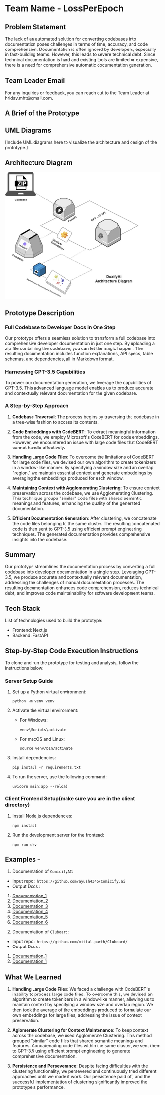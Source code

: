 # Team Name - LossPerEpoch

## Problem Statement
The lack of an automated solution for converting codebases into documentation poses challenges in terms of time, accuracy, and code comprehension. Documentation is often ignored by developers, especially in fast-building teams. However, this leads to severe technical debt. Since technical documentation is hard and existing tools are limited or expensive, there is a need for comprehensive automatic documentation generation.

## Team Leader Email
For any inquiries or feedback, you can reach out to the Team Leader at hriday.mht@gmail.com.

## A Brief of the Prototype
## UML Diagrams
[Include UML diagrams here to visualize the architecture and design of the prototype.]

## Architecture Diagram

![Architecture Diagram](/LossPerEpoch/client/images/DoxifyAi_Diagram.jpg)

## Prototype Description

### Full Codebase to Developer Docs in One Step
Our prototype offers a seamless solution to transform a full codebase into comprehensive developer documentation in just one step. By uploading a zip file containing the codebase, you can let the magic happen. The resulting documentation includes function explanations, API specs, table schemas, and dependencies, all in Markdown format.

### Harnessing GPT-3.5 Capabilities
To power our documentation generation, we leverage the capabilities of GPT-3.5. This advanced language model enables us to produce accurate and contextually relevant documentation for the given codebase.

### A Step-by-Step Approach
1. **Codebase Traversal**: The process begins by traversing the codebase in a tree-wise fashion to access its contents.

2. **Code Embeddings with CodeBERT**: To extract meaningful information from the code, we employ Microsoft's CodeBERT for code embeddings. However, we encountered an issue with large code files that CodeBERT cannot handle effectively.

3. **Handling Large Code Files**: To overcome the limitations of CodeBERT for large code files, we devised our own algorithm to create tokenizers in a window-like manner. By specifying a window size and an overlap "region," we maintain essential context and generate embeddings by averaging the embeddings produced for each window.

4. **Maintaining Context with Agglomerating Clustering**: To ensure context preservation across the codebase, we use Agglomerating Clustering. This technique groups "similar" code files with shared semantic meanings and features, enhancing the quality of the generated documentation.

5. **Efficient Documentation Generation**: After clustering, we concatenate the code files belonging to the same cluster. The resulting concatenated code is then sent to GPT-3.5 using efficient prompt engineering techniques. The generated documentation provides comprehensive insights into the codebase.

## Summary
Our prototype streamlines the documentation process by converting a full codebase into developer documentation in a single step. Leveraging GPT-3.5, we produce accurate and contextually relevant documentation, addressing the challenges of manual documentation processes. The resulting documentation enhances code comprehension, reduces technical debt, and improves code maintainability for software development teams.



## Tech Stack
List of technologies used to build the prototype:
- Frontend: Next.js
- Backend: FastAPI

## Step-by-Step Code Execution Instructions
To clone and run the prototype for testing and analysis, follow the instructions below:

### Server Setup Guide

1. Set up a Python virtual environment:
   ```
   python -m venv venv
   ```

2. Activate the virtual environment:
   - For Windows:
     ```
     venv\Scripts\activate
     ```
   - For macOS and Linux:
     ```
     source venv/bin/activate
     ```

3. Install dependencies:
   ```
   pip install -r requirements.txt
   ```

4. To run the server, use the following command:
   ```
   uvicorn main:app --reload
   ```

### Client Frontend Setup(make sure you are in the client directory)

1. Install Node.js dependencies:
   ```
   npm install
   ```

2. Run the development server for the frontend:
   ```
   npm run dev
   ```
## Examples - 

1) Documentation of `ComicifyAI`:
- Input repo : `https://github.com/ayush4345/Comicify.ai`
- Output Docs :
1. [Documentation_1](/LossPerEpoch/client/examples/comicify/output0.md)
2. [Documentation_2](/LossPerEpoch/client/examples/comicify/output1.md)
3. [Documentation_3](/LossPerEpoch/client/examples/comicify/output2.md)
4. [Documentation_4](/LossPerEpoch/client/examples/comicify/output3.md)
5. [Documentation_5](/LossPerEpoch/client/examples/comicify/output4.md)
6. [Documentation_6](/LossPerEpoch/client/examples/comicify/output5.md)

2) Documentation of `Cluboard`:
- Input repo : `https://github.com/mittal-parth/Cluboard/`
- Output Docs : 
1. [Documentation_1](/LossPerEpoch/client/examples/clubhouse/output0.md)
2. [Documentation_1](/LossPerEpoch/client/examples/clubhouse/output1.md)


## What We Learned
1. **Handling Large Code Files**: We faced a challenge with CodeBERT's inability to process large code files. To overcome this, we devised an algorithm to create tokenizers in a window-like manner, allowing us to maintain context by specifying a window size and overlap region. We then took the average of the embeddings produced to formulate our own embeddings for large files, addressing the issue of context preservation.

2. **Aglomerate Clustering for Context Maintenance**: To keep context across the codebase, we used Agglomerate Clustering. This method grouped "similar" code files that shared semantic meanings and features. Concatenating code files within the same cluster, we sent them to GPT-3.5 using efficient prompt engineering to generate comprehensive documentation.

3. **Persistence and Perseverance**: Despite facing difficulties with the clustering functionality, we persevered and continuously tried different approaches until we made it work. Our persistence paid off, and the successful implementation of clustering significantly improved the prototype's performance.
